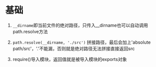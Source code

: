 # 基础

1. `__dirname`即当前文件的绝对路径，只传入__dirname也可以自动调用path.resolve方法

2. `path.resolve(__dirname, './src')` 拼接路径，最后会加上'absolute path/src'，'.'不能漏，否则就是绝对路径无法拼接直接返回src

3. require()导入模块，返回值就是被导入模块的exports对象
